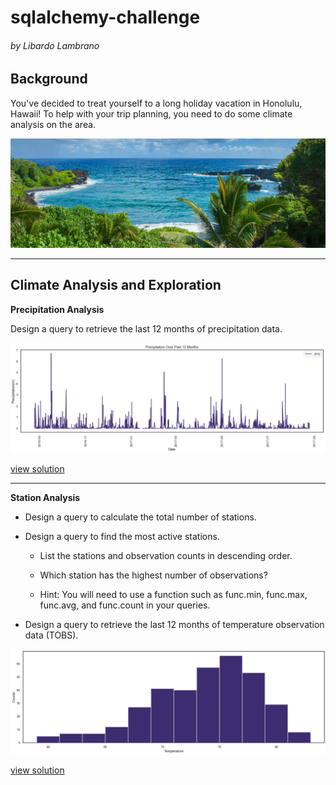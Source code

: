 # sqlalchemy-challenge

###### by Libardo Lambrano

## Background <a name="top"></a>

You've decided to treat yourself to a long holiday vacation in Honolulu, Hawaii! To help with your trip planning, you need to do some climate analysis on the area.

![](Images/hawaii.png)

---

## Climate Analysis and Exploration <a name="data_modeling"></a>

**Precipitation Analysis**

Design a query to retrieve the last 12 months of precipitation data.

![](Images/precipitation_graph.png)

[view solution](https://github.com/llambrano/sqlalchemy-challenge/blob/master/climate_starter.ipynb)

---

**Station Analysis**

* Design a query to calculate the total number of stations.

* Design a query to find the most active stations.


    * List the stations and observation counts in descending order.

    * Which station has the highest number of observations?

    * Hint: You will need to use a function such as func.min, func.max, func.avg, and func.count in your queries.

* Design a query to retrieve the last 12 months of temperature observation data (TOBS).

![](Images/temp_graph.png)

[view solution](https://github.com/llambrano/sqlalchemy-challenge/blob/master/climate_starter.ipynb)

